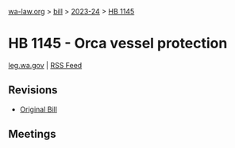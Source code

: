[wa-law.org](/) > [bill](/bill/) > [2023-24](/bill/2023-24/) > [HB 1145](/bill/2023-24/hb/1145/)

# HB 1145 - Orca vessel protection
[leg.wa.gov](https://app.leg.wa.gov/billsummary?BillNumber=1145&Year=2023&Initiative=false) | [RSS Feed](./rss.xml)

## Revisions
* [Original Bill](1/)

## Meetings